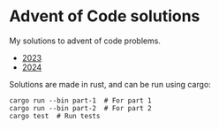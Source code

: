 # Advent of Code solutions
My solutions to advent of code problems.

- [2023](2023)
- [2024](2024)

Solutions are made in rust, and can be run using cargo:
```
cargo run --bin part-1  # For part 1
cargo run --bin part-2  # For part 2
cargo test  # Run tests
```
